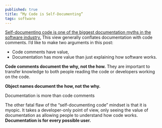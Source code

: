 ```yaml
---
published: true
title: “My Code is Self-Documenting”
tags: software
---
```

[Self-documenting code is one of the biggest documentation myths in the software industry.](http://ericholscher.com/blog/2017/jan/27/code-is-self-documenting/) This view generally conflates documentation with code comments. I’d like to make two arguments in this post:
- Code comments have value,
- Documentation has more value than just explaining how software works.

**Code comments document the why, not the how.** They are important to transfer knowledge to both people reading the code or developers working on the code.

**Object names document the how, not the why.**

 
Documentation is more than code comments

The other fatal flaw of the “self-documenting code” mindset is that it is myopic. It takes a developer-only point of view, only seeing the value of documentation as allowing people to understand how code works. **Documentation is for every possible user.**


